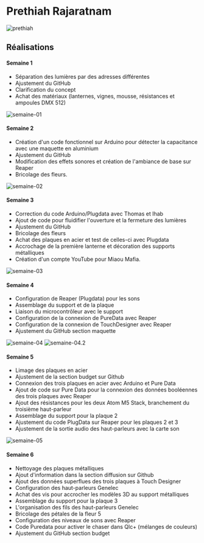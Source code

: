 # Prethiah Rajaratnam

![prethiah](https://github.com/user-attachments/assets/fc58409a-e799-4168-b50f-32023648f2f1)

## Réalisations

#### Semaine 1

* Séparation des lumières par des adresses différentes
* Ajustement du GitHub
* Clarification du concept
* Achat des matériaux (lanternes, vignes, mousse, résistances et ampoules DMX 512)

![semaine-01](https://github.com/user-attachments/assets/a84ca9da-1e12-4ba9-9a2b-1fa248324b66)

#### Semaine 2

* Création d'un code fonctionnel sur Arduino pour détecter la capacitance avec une maquette en aluminium
* Ajustement du GitHub
* Modification des effets sonores et création de l'ambiance de base sur Reaper
* Bricolage des fleurs.

![semaine-02](https://github.com/user-attachments/assets/95ca8ad6-a264-48b0-9f37-a7e60b750c52)

#### Semaine 3

* Correction du code Arduino/Plugdata avec Thomas et Ihab
* Ajout de code pour fluidifier l'ouverture et la fermeture des lumières
* Ajustement du GitHub
* Bricolage des fleurs
* Achat des plaques en acier et test de celles-ci avec Plugdata
* Accrochage de la première lanterne et décoration des supports métalliques
* Création d'un compte YouTube pour Miaou Mafia.

![semaine-03](https://github.com/user-attachments/assets/7e82b91a-4469-4391-acd8-5181992d07c3)

#### Semaine 4

* Configuration de Reaper (Plugdata) pour les sons
* Assemblage du support et de la plaque
* Liaison du microcontrôleur avec le support
* Configuration de la connexion de PureData avec Reaper
* Configuration de la connexion de TouchDesigner avec Reaper
* Ajustement du GitHub section maquette

![semaine-04](https://github.com/user-attachments/assets/f032b334-1299-4930-bb87-329a20bd906a)
![semaine-04.2](https://github.com/user-attachments/assets/e52345e5-e6c0-4243-83ae-9b7ebced454e)

#### Semaine 5

* Limage des plaques en acier
* Ajustement de la section budget sur Github
* Connexion des trois plaques en acier avec Arduino et Pure Data
* Ajout de code sur Pure Data pour la connexion des données booléennes des trois plaques avec Reaper
* Ajout des résistances pour les deux Atom M5 Stack, branchement du troisième haut-parleur
* Assemblage du support pour la plaque 2
* Ajustement du code PlugData sur Reaper pour les plaques 2 et 3
* Ajustement de la sortie audio des haut-parleurs avec la carte son

![semaine-05](https://github.com/user-attachments/assets/52d526c3-2e36-4e60-88b3-5147cd06e8b0)

#### Semaine 6

* Nettoyage des plaques métalliques
* Ajout d'information dans la section diffusion sur Github
* Ajout des données superflues des trois plaques à Touch Designer
* Configuration des haut-parleurs Genelec
* Achat des vis pour accrocher les modèles 3D au support métalliques
* Assemblage du support pour la plaque 3
* L'organisation des fils des haut-parleurs Genelec
* Bricolage des pétales de la fleur 5
* Configuration des niveaux de sons avec Reaper
* Code Puredata pour activer le chaser dans Qlc+ (mélanges de couleurs)
* Ajustement du GitHub section budget
